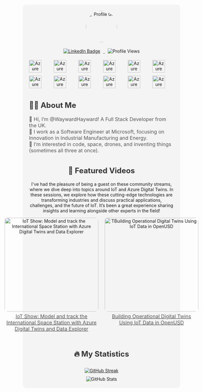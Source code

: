 <div style="background-color:#f4f4f4; padding:20px; border-radius:10px; max-width:1000px; margin:auto;">
  <div align="center">
  <!-- Profile Image -->
  <img src="https://media.giphy.com/media/M9gbBd9nbDrOTu1Mqx/giphy.gif" alt="Profile Gif" style="width:100px; height:100px; border-radius:50%; margin-bottom:20px;"/>

  <!-- Badges and Links -->
  <div style="margin-bottom:20px;">
    <a href="https://www.linkedin.com/in/haywardalex/">
      <img src="https://img.shields.io/badge/LinkedIn-blue?style=for-the-badge&logo=linkedin&logoColor=white" alt="LinkedIn Badge" style="margin: 0 10px;"/>
    </a>
    <img src="https://komarev.com/ghpvc/?username=waywardhayward&style=flat-square&color=blue" alt="Profile Views" style="margin: 0 10px;"/>
  </div>

  <!-- Azure Skills Icons -->
  <div style="display:grid; grid-template-columns: repeat(6, 1fr); gap:10px; max-width:600px; margin:auto;">
    <img src="https://github.com/benc-uk/icon-collection/blob/master/azure-icons/Azure-Data-Explorer-Clusters.svg" alt="Azure Data Explorer" style="width:40px; height:40px;"/>
    <img src="https://github.com/benc-uk/icon-collection/blob/master/azure-icons/Azure-DevOps.svg" alt="Azure DevOps" style="width:40px; height:40px;"/>
    <img src="https://github.com/benc-uk/icon-collection/blob/master/azure-icons/Digital-Twins.svg" alt="Azure Digital Twins" style="width:40px; height:40px;"/>
    <img src="https://github.com/benc-uk/icon-collection/blob/master/azure-icons/Event-Hubs.svg" alt="Azure Event Hubs" style="width:40px; height:40px;"/>
    <img src="https://github.com/benc-uk/icon-collection/blob/master/azure-icons/Function-Apps.svg" alt="Azure Function Apps" style="width:40px; height:40px;"/>
    <img src="https://github.com/benc-uk/icon-collection/blob/master/azure-icons/IoT-Edge.svg" alt="Azure IoT Edge" style="width:40px; height:40px;"/>
    <img src="https://github.com/benc-uk/icon-collection/blob/master/azure-icons/IoT-Hub.svg" alt="Azure IoT Hub" style="width:40px; height:40px;"/>
    <img src="https://github.com/benc-uk/icon-collection/blob/master/azure-icons/Key-Vaults.svg" alt="Azure Key Vaults" style="width:40px; height:40px;"/>
    <img src="https://github.com/benc-uk/icon-collection/blob/master/azure-icons/Kubernetes-Services.svg" alt="Azure Kubernetes Services" style="width:40px; height:40px;"/>
    <img src="https://github.com/benc-uk/icon-collection/blob/master/azure-icons/SQL-Server.svg" alt="Azure SQL Server" style="width:40px; height:40px;"/>
    <img src="https://github.com/benc-uk/icon-collection/blob/master/azure-icons/Storage-Accounts.svg" alt="Azure Storage Accounts" style="width:40px; height:40px;"/>
    <img src="https://github.com/benc-uk/icon-collection/blob/master/azure-icons/Stream-Analytics-Jobs.svg" alt="Azure Stream Analytics Jobs" style="width:40px; height:40px;"/>
  </div>

  </div>

  <!-- About Section -->
  <div style="margin-top:40px;">
    <h2 style="color:#333; font-size:24px;">🧑‍🔬 About Me</h2>
    <p style="font-size:16px; color:#555;">
      👋 Hi, I’m @WaywardHayward! A Full Stack Developer from the UK.
      <br/> 💼 I work as a Software Engineer at Microsoft, focusing on Innovation in Industrial Manufacturing and Energy.
      <br/> 👀 I’m interested in code, space, drones, and inventing things (sometimes all three at once).
    </p>
  </div>

  <!-- Video Links -->
<!-- Video Links -->
<div style="margin-top:40px; text-align:center;">
  <h2 style="color:#333; font-size:24px;">🎥 Featured Videos</h2>

  
I've had the pleasure of being a guest on these community streams, where we dive deep into topics around IoT and Azure Digital Twins. In these sessions, we explore how these cutting-edge technologies are transforming industries and discuss practical applications, challenges, and the future of IoT. It’s been a great experience sharing insights and learning alongside other experts in the field!
  
  <!-- Container for side-by-side layout -->
  <div style="display: flex; justify-content: center; gap: 20px;">
    
  <!-- Video 1 -->
  <a href="https://www.youtube.com/watch?v=E3tEuvqQ6Jw" target="_blank" style="text-align:center;">
    <img src="https://img.youtube.com/vi/E3tEuvqQ6Jw/0.jpg" alt="IoT Show: Model and track the International Space Station with Azure Digital Twins and Data Explorer" style="width:300px; border-radius:10px;">
    <p style="font-size:16px; color:#555; margin-top:5px;">IoT Show: Model and track the International Space Station with Azure Digital Twins and Data Explorer</p>
  </a>
  
  <!-- Video 2 -->
  <a href="https://www.youtube.com/watch?v=NmfJJaN5uEE" target="_blank" style="text-align:center;">
    <img src="https://img.youtube.com/vi/NmfJJaN5uEE/0.jpg" alt="TBuilding Operational Digital Twins Using IoT Data in OpenUSD" style="width:300px; border-radius:10px;">
    <p style="font-size:16px; color:#555; margin-top:5px;">Building Operational Digital Twins Using IoT Data in OpenUSD</p>
  </a>
    
  </div>
</div>



  <!-- Stats Section -->
  <div style="margin-top:40px; text-align:center;">
    <h2 style="color:#333; font-size:24px;">🔥 My Statistics</h2>
    <a href="https://git.io/streak-stats">
      <img src="http://github-readme-streak-stats.herokuapp.com?user=waywardhayward&theme=dark&background=000000" alt="GitHub Streak" style="margin-top:10px;"/>
    </a>
    <br/>
    <img src="https://github-readme-stats.vercel.app/api?username=Waywardhayward&show_icons=true" alt="GitHub Stats" style="margin-top:10px;"/>
  </div>
</div>
